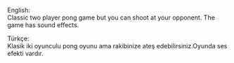 English: <br>
Classic two player pong game but you can shoot at your opponent. The game has sound effects. <br>

Türkçe: <br>
Klasik iki oyunculu pong oyunu ama rakibinize ateş edebilirsiniz.Oyunda ses efekti vardır.
